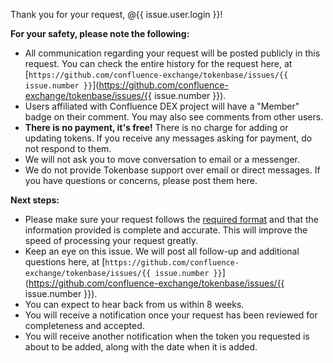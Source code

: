 <!-- First contact -->

Thank you for your request, @{{ issue.user.login }}!

**For your safety, please note the following:**

- All communication regarding your request will be posted publicly in this request. You can check the entire history for the request here, at [`https://github.com/confluence-exchange/tokenbase/issues/{{ issue.number }}`](https://github.com/confluence-exchange/tokenbase/issues/{{ issue.number }}).
- Users affiliated with Confluence DEX project will have a "Member" badge on their comment. You may also see comments from other users.
- **There is no payment, it's free!** There is no charge for adding or updating tokens. If you receive any messages asking for payment, do not respond to them.
- We will not ask you to move conversation to email or a messenger.
- We do not provide Tokenbase support over email or direct messages. If you have questions or concerns, please post them here.

**Next steps:**

- Please make sure your request follows the [required format](https://github.com/confluence-exchange/tokenbase/blob/main/.github/ISSUE_TEMPLATE/add-a-new-token.md) and that the information provided is complete and accurate. This will improve the speed of processing your request greatly.
- Keep an eye on this issue. We will post all follow-up and additional questions here, at [`https://github.com/confluence-exchange/tokenbase/issues/{{ issue.number }}`](https://github.com/confluence-exchange/tokenbase/issues/{{ issue.number }}).
- You can expect to hear back from us within 8 weeks.
- You will receive a notification once your request has been reviewed for completeness and accepted.
- You will receive another notification when the token you requested is about to be added, along with the date when it is added.
